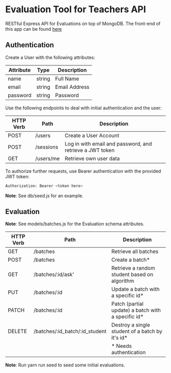 # Evaluation Tool for Teachers API
RESTful Express API for Evaluations on top of MongoDB. The front-end of this app can be found [here](https://github.com/laraanna/evaluation-tool)

## Authentication

Create a User with the following attributes:

| Attribute   | Type    | Description  |
| ------------|-------| ------------|
| name        | string  | Full Name    |
| email       | string  | Email Address|
| password    | string  | Password     |

Use the following endpoints to deal with initial authentication and the user:

| HTTP Verb   | Path      | Description                                              |
| ------------|---------| --------------------------------------------------------|
| POST        | /users    | Create a User Account                                    |
| POST        | /sessions | Log in with email and password, and retrieve a JWT token |
| GET         | /users/me | Retrieve own user data                                   |

To authorize further requests, use Bearer authentication with the provided JWT token:

```bash
Authorization: Bearer <token here>
```
**Note**: See db/seed.js for an example.

## Evaluation

**Note**: See models/batches.js for the Evaluation schema attributes.

| HTTP Verb   | Path      | Description                                              |
| ------------|---------| --------------------------------------------------------|
| GET       | /batches    | Retrieve all batches                                  |
| POST        | /batches| Create a batch* |
| GET         | /batches/:id/ask' | Retrieve a random student based on algorithm                                  |
| PUT       | /batches/:id    | Update a batch with a specific id*                                   |
| PATCH        | /batches/:id |Patch (partial update) a batch with a specific id* |
| DELETE         | /batches/:id_batch/:id_student | Destroy a single student of a batch by it's id*                                   |
| | 	|* Needs authentication|

**Note**: Run yarn run seed to seed some initial evaluations.



